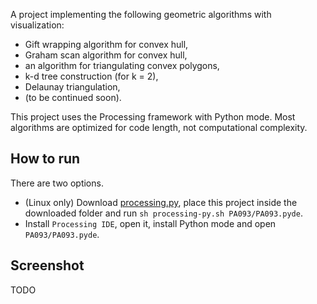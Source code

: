 A project implementing the following geometric algorithms with
visualization:

* Gift wrapping algorithm for convex hull,
* Graham scan algorithm for convex hull,
* an algorithm for triangulating convex polygons,
* k-d tree construction (for k = 2),
* Delaunay triangulation,
* (to be continued soon).

This project uses the Processing framework with Python mode. Most
algorithms are optimized for code length, not computational complexity.

How to run
----------

There are two options.

* (Linux only) Download [processing.py](https://github.com/jdf/processing.py),
  place this project inside the downloaded folder and run
  `sh processing-py.sh PA093/PA093.pyde`.
* Install `Processing IDE`, open it, install Python mode and open `PA093/PA093.pyde`.


Screenshot
----------

TODO
